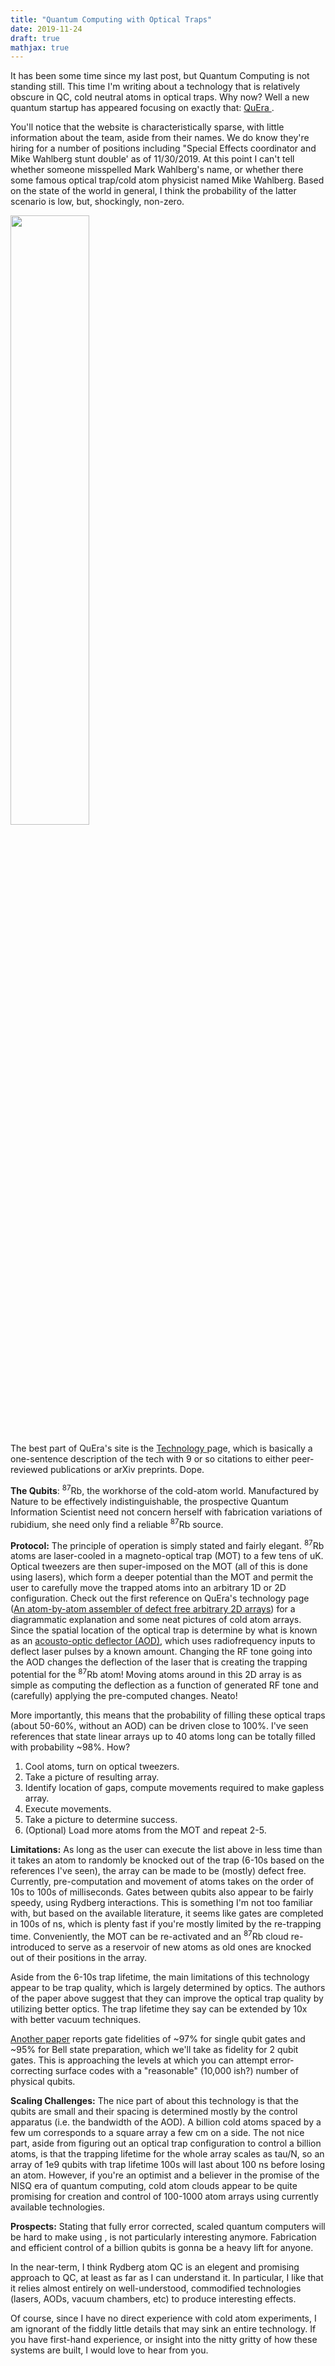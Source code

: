 ```yaml
---
title: "Quantum Computing with Optical Traps"
date: 2019-11-24
draft: true
mathjax: true
---
```




It has been some time since my last post, but Quantum Computing is not standing still. This time I'm writing about a technology that is relatively obscure in QC, cold neutral atoms in optical traps. Why now? Well a new quantum startup has appeared focusing on exactly that: <a href="https://www.quera-computing.com"> QuEra </a>.

You'll notice that the website is characteristically sparse, with little information about the team, aside from their names. We do know they're hiring for a number of positions including "Special Effects coordinator and Mike Wahlberg stunt double' as of 11/30/2019. At this point I can't tell whether someone misspelled Mark Wahlberg's name, or whether there some famous optical trap/cold atom physicist named Mike Wahlberg. Based on the state of the world in general, I think the probability of the latter scenario is low, but, shockingly, non-zero.


<img class="special-img-class" style="width:50%" src="images/MikeWahlberg.jpg">

The best part of QuEra's site is the <a href="https://www.quera-computing.com/technology">Technology </a> page, which is basically a one-sentence description of the tech with 9 or so citations to either peer-reviewed publications or arXiv preprints. Dope.

__The Qubits__: <sup>87</sup>Rb, the workhorse of the cold-atom world. Manufactured by Nature to be effectively indistinguishable, the prospective Quantum Information Scientist need not concern herself with fabrication variations of rubidium, she need only find a reliable <sup>87</sup>Rb source.


__Protocol:__ The principle of operation is simply stated and fairly elegant. <sup>87</sup>Rb atoms are laser-cooled in a magneto-optical trap (MOT) to a few tens of uK. Optical tweezers are then super-imposed on the MOT (all of this is done using lasers), which form a deeper potential than the MOT and permit the user to carefully move the trapped atoms into an arbitrary 1D or 2D configuration. Check out the first reference on QuEra's technology page (<a href="https://arxiv.org/pdf/1607.03042.pdf">An atom-by-atom assembler of defect free arbitrary 2D arrays</a>) for a diagrammatic explanation and some neat pictures of cold atom arrays. Since the spatial location of the optical trap is determine by what is known as an <a href="https://en.wikipedia.org/wiki/Acousto-optic_modulator">acousto-optic deflector (AOD)</a>, which uses radiofrequency inputs to deflect laser pulses by a known amount. Changing the RF tone going into the AOD changes the deflection of the laser that is creating the trapping potential for the <sup>87</sup>Rb atom! Moving atoms around in this 2D array is as simple as computing the deflection as a function of generated RF tone and (carefully) applying the pre-computed changes. Neato!

More importantly, this means that the probability of filling these optical traps (about 50-60%, without an AOD) can be driven close to 100%. I've seen references that state linear arrays up to 40 atoms long can be totally filled with probability ~98%. How?

1. Cool atoms, turn on optical tweezers.
2. Take a picture of resulting array.
3. Identify location of gaps, compute movements required to make gapless array.
4. Execute movements.
5. Take a picture to determine success.
6. (Optional) Load more atoms from the MOT and repeat 2-5.

__Limitations:__ As long as the user can execute the list above in less time than it takes an atom to randomly be knocked out of the trap (6-10s based on the references I've seen), the array can be made to be (mostly) defect free. Currently, pre-computation and movement of atoms takes on the order of 10s to 100s of milliseconds. Gates between qubits also appear to be fairly speedy, using Rydberg interactions. This is something I'm not too familiar with, but based on the available literature, it seems like gates are completed in 100s of ns, which is plenty fast if you're mostly limited by the re-trapping time. Conveniently, the MOT can be re-activated and an <sup>87</sup>Rb cloud re-introduced to serve as a reservoir of new atoms as old ones are knocked out of their positions in the array.

Aside from the 6-10s trap lifetime, the main limitations of this technology appear to be trap quality, which is largely determined by optics. The authors of the paper above suggest that they can improve the optical trap quality by utilizing better optics. The trap lifetime they say can be extended by 10x with better vacuum techniques.

<a href="https://arxiv.org/pdf/1908.06101">Another paper</a> reports gate fidelities of ~97% for single qubit gates and ~95% for Bell state preparation, which we'll take as fidelity for 2 qubit gates. This is approaching the levels at which you can attempt error-correcting surface codes with a "reasonable" (10,000 ish?) number of physical qubits.

__Scaling Challenges:__ The nice part of about this technology is that the qubits are small and their spacing is determined mostly by the control apparatus (i.e. the bandwidth of the AOD). A billion cold atoms spaced by a few um corresponds to a square array a few cm on a side. The not nice part, aside from figuring out an optical trap configuration to control a billion atoms, is that the trapping lifetime for the whole array scales as tau/N, so an array of 1e9 qubits with trap lifetime 100s will last about 100 ns before losing an atom. However, if you're an optimist and a believer in the promise of the NISQ era of quantum computing, cold atom clouds appear to be quite promising for creation and control of 100-1000 atom arrays using currently available technologies.

__Prospects:__ Stating that fully error corrected, scaled quantum computers will be hard to make using <INSERT TECHNOLOGY>, is not particularly interesting anymore. Fabrication and efficient control of a billion qubits is gonna be a heavy lift for anyone.

In the near-term, I think Rydberg atom QC is an elegent and promising approach to QC, at least as far as I can understand it. In particular, I like that it relies almost entirely on well-understood, commodified technologies (lasers, AODs, vacuum chambers, etc) to produce interesting effects.

Of course, since I have no direct experience with cold atom experiments, I am ignorant of the fiddly little details that may sink an entire technology. If you have first-hand experience, or insight into the nitty gritty of how these systems are built, I would love to hear from you.
